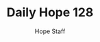 ---
image: /assets/img/daily-hope-default-artwork.png
title: Daily Hope 128
number: 128
categories:
  - Daily Hope
author: Hope Staff
notes: Daily Hope 128
embed: >-
  <iframe style="border-radius:12px" src="https://open.spotify.com/embed/episode/0GnNxU4mu4GS4Z9OAHr3bG?utm_source=generator" width="100%" height="152" frameBorder="0" allowfullscreen="" allow="autoplay; clipboard-write; encrypted-media; fullscreen; picture-in-picture" loading="lazy"></iframe>
---